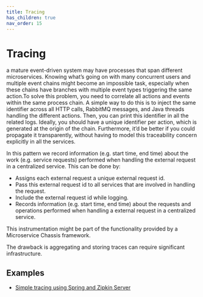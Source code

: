 ```yaml
---
title: Tracing
has_children: true
nav_order: 15
---
```


# Tracing
a mature event-driven system may have processes that span different microservices. Knowing what’s going on with many concurrent users and multiple event chains might become an impossible task, especially when these chains have branches with multiple event types triggering the same action.To solve this problem, you need to correlate all actions and events within the same process chain. A simple way to do this is to inject the same identifier across all HTTP calls, RabbitMQ messages, and Java threads handling the different actions. Then, you can print this identifier in all the related logs.
Ideally, you should have a unique identifier per action, which is generated at the origin of the chain. Furthermore, it’d be better if you could propagate it transparently, without having to model this traceability concern explicitly in all the services.


In this pattern we record information (e.g. start time, end time) about the work (e.g. service requests) performed when handling the external request in a centralized service. This can be done by:
* Assigns each external request a unique external request id.
* Pass this external request id to all services that are involved in handling the request.
* Include the external request id while logging.
* Records information (e.g. start time, end time) about the requests and operations performed when handling a external request in a centralized service.

This instrumentation might be part of the functionality provided by a Microservice Chassis framework.

The drawback is aggregating and storing traces can require significant infrastructure.

## Examples
* [Simple tracing using Spring and Zipkin Server](https://github.com/spring-kb/tracing-spring-zipkin)